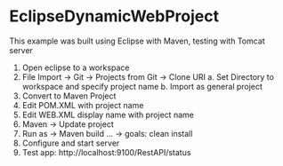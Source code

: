 # EclipseDynamicWebProject

This example was built using Eclipse with Maven, testing with Tomcat server

1.	Open eclipse to a workspace
2.	File Import -> Git -> Projects from Git -> Clone URI
    a.	Set Directory to workspace and specify project name
    b.	Import as general project
3.	Convert to Maven Project
4.	Edit POM.XML with project name
5.	Edit WEB.XML display name with project name
6.	Maven -> Update project
7.	Run as -> Maven build … -> goals: clean install
8.	Configure and start server
9.	Test app:  http://localhost:9100/RestAPI/status
